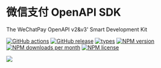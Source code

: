 # 微信支付 OpenAPI SDK

The WeChatPay OpenAPI v2&v3' Smart Development Kit

[![GitHub actions](https://github.com/TheNorthMemory/wechatpay-axios-plugin/workflows/npm%20test/badge.svg)](https://github.com/TheNorthMemory/wechatpay-axios-plugin/actions)
[![GitHub release](https://badgen.net/npm/v/wechatpay-axios-plugin)](https://github.com/TheNorthMemory/wechatpay-axios-plugin/releases)
[![types](https://badgen.net/npm/types/wechatpay-axios-plugin)](https://www.npmjs.com/package/wechatpay-axios-plugin)
[![NPM version](https://badgen.net/npm/node/wechatpay-axios-plugin)](https://www.npmjs.com/package/wechatpay-axios-plugin)
[![NPM downloads per month](https://badgen.net/npm/dm/wechatpay-axios-plugin)](https://www.npmjs.com/package/wechatpay-axios-plugin)
[![NPM license](https://badgen.net/npm/license/wechatpay-axios-plugin)](https://www.npmjs.com/package/wechatpay-axios-plugin)

![](https://repository-images.githubusercontent.com/271732101/81cce080-89ac-11eb-87cc-40d7f3418dea)

